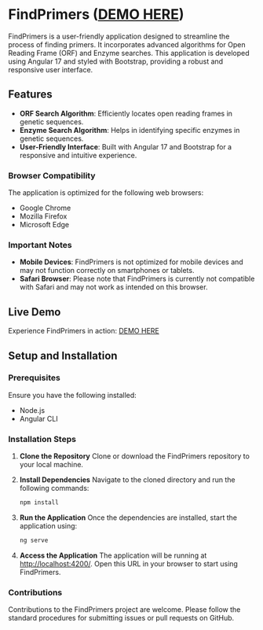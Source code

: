 # FindPrimers ([DEMO HERE](https://lepusdz.github.io/FindPrimers/))

FindPrimers is a user-friendly application designed to streamline the process of finding primers. It incorporates advanced algorithms for Open Reading Frame (ORF) and Enzyme searches. 
This application is developed using Angular 17 and styled with Bootstrap, providing a robust and responsive user interface.

## Features
- **ORF Search Algorithm**: Efficiently locates open reading frames in genetic sequences.
- **Enzyme Search Algorithm**: Helps in identifying specific enzymes in genetic sequences.
- **User-Friendly Interface**: Built with Angular 17 and Bootstrap for a responsive and intuitive experience.

### Browser Compatibility
The application is optimized for the following web browsers:
- Google Chrome
- Mozilla Firefox
- Microsoft Edge

### Important Notes
- **Mobile Devices**: FindPrimers is not optimized for mobile devices and may not function correctly on smartphones or tablets.
- **Safari Browser**: Please note that FindPrimers is currently not compatible with Safari and may not work as intended on this browser.

## Live Demo
Experience FindPrimers in action: [DEMO HERE](https://lepusdz.github.io/FindPrimers/)

## Setup and Installation

### Prerequisites
Ensure you have the following installed:
- Node.js
- Angular CLI

### Installation Steps
1. **Clone the Repository**
   Clone or download the FindPrimers repository to your local machine.

2. **Install Dependencies**
   Navigate to the cloned directory and run the following commands:
   ```bash
   npm install
3. **Run the Application**
   Once the dependencies are installed, start the application using:
   ```bash
   ng serve
4. **Access the Application**
The application will be running at [http://localhost:4200/](http://localhost:4200/). Open this URL in your browser to start using FindPrimers.

### Contributions
Contributions to the FindPrimers project are welcome. Please follow the standard procedures for submitting issues or pull requests on GitHub.
